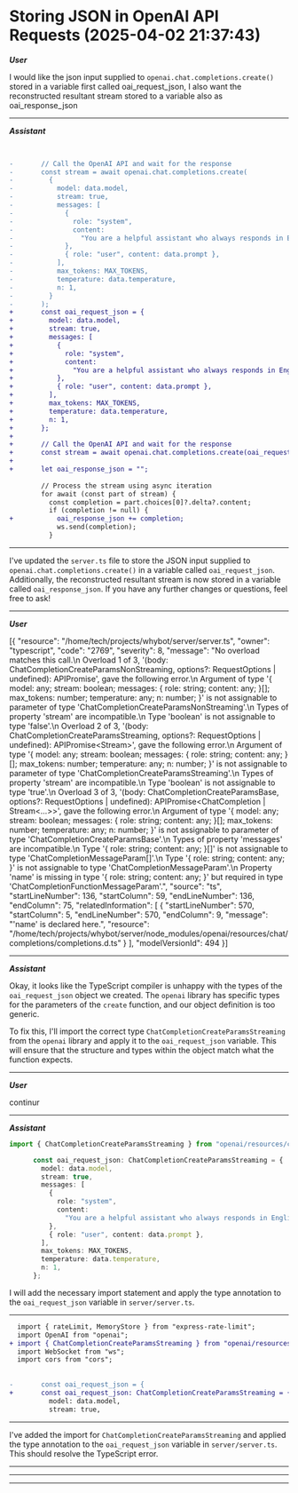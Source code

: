<!-- Generated by SpecStory -->

# Storing JSON in OpenAI API Requests (2025-04-02 21:37:43)

_**User**_

I would like the json input supplied to `openai.chat.completions.create()` stored in a variable first called oai_request_json, I also want the reconstructed resultant stream stored to a variable also as oai_response_json

---

_**Assistant**_

```diff
        
  
-       // Call the OpenAI API and wait for the response
-       const stream = await openai.chat.completions.create(
-         {
-           model: data.model,
-           stream: true,
-           messages: [
-             {
-               role: "system",
-               content:
-                 "You are a helpful assistant who always responds in English. Respond without any preamble, explanation, confirmation or commentary, just the final answer. Respond in markdown format if requested and make use of ## Headers, *italics*, **bold**, and lists as well as emoticons to make the answer more engaging. If requested to respond in JSON, only respond in JSON format, do not enclose it in ```json tags.",
-             },
-             { role: "user", content: data.prompt },
-           ],
-           max_tokens: MAX_TOKENS,
-           temperature: data.temperature,
-           n: 1,
-         }
-       );
+       const oai_request_json = {
+         model: data.model,
+         stream: true,
+         messages: [
+           {
+             role: "system",
+             content:
+               "You are a helpful assistant who always responds in English. Respond without any preamble, explanation, confirmation or commentary, just the final answer. Respond in markdown format if requested and make use of ## Headers, *italics*, **bold**, and lists as well as emoticons to make the answer more engaging. If requested to respond in JSON, only respond in JSON format, do not enclose it in ```json tags.",
+           },
+           { role: "user", content: data.prompt },
+         ],
+         max_tokens: MAX_TOKENS,
+         temperature: data.temperature,
+         n: 1,
+       };
+ 
+       // Call the OpenAI API and wait for the response
+       const stream = await openai.chat.completions.create(oai_request_json);
+ 
+       let oai_response_json = "";
  
        // Process the stream using async iteration
        for await (const part of stream) {
          const completion = part.choices[0]?.delta?.content;
          if (completion != null) {
+           oai_response_json += completion;
            ws.send(completion);
          }
```

---

I've updated the `server.ts` file to store the JSON input supplied to `openai.chat.completions.create()` in a variable called `oai_request_json`. Additionally, the reconstructed resultant stream is now stored in a variable called `oai_response_json`. If you have any further changes or questions, feel free to ask!

---

_**User**_

[{
	"resource": "/home/tech/projects/whybot/server/server.ts",
	"owner": "typescript",
	"code": "2769",
	"severity": 8,
	"message": "No overload matches this call.\n  Overload 1 of 3, '(body: ChatCompletionCreateParamsNonStreaming, options?: RequestOptions<unknown> | undefined): APIPromise<ChatCompletion>', gave the following error.\n    Argument of type '{ model: any; stream: boolean; messages: { role: string; content: any; }[]; max_tokens: number; temperature: any; n: number; }' is not assignable to parameter of type 'ChatCompletionCreateParamsNonStreaming'.\n      Types of property 'stream' are incompatible.\n        Type 'boolean' is not assignable to type 'false'.\n  Overload 2 of 3, '(body: ChatCompletionCreateParamsStreaming, options?: RequestOptions<unknown> | undefined): APIPromise<Stream<ChatCompletionChunk>>', gave the following error.\n    Argument of type '{ model: any; stream: boolean; messages: { role: string; content: any; }[]; max_tokens: number; temperature: any; n: number; }' is not assignable to parameter of type 'ChatCompletionCreateParamsStreaming'.\n      Types of property 'stream' are incompatible.\n        Type 'boolean' is not assignable to type 'true'.\n  Overload 3 of 3, '(body: ChatCompletionCreateParamsBase, options?: RequestOptions<unknown> | undefined): APIPromise<ChatCompletion | Stream<...>>', gave the following error.\n    Argument of type '{ model: any; stream: boolean; messages: { role: string; content: any; }[]; max_tokens: number; temperature: any; n: number; }' is not assignable to parameter of type 'ChatCompletionCreateParamsBase'.\n      Types of property 'messages' are incompatible.\n        Type '{ role: string; content: any; }[]' is not assignable to type 'ChatCompletionMessageParam[]'.\n          Type '{ role: string; content: any; }' is not assignable to type 'ChatCompletionMessageParam'.\n            Property 'name' is missing in type '{ role: string; content: any; }' but required in type 'ChatCompletionFunctionMessageParam'.",
	"source": "ts",
	"startLineNumber": 136,
	"startColumn": 59,
	"endLineNumber": 136,
	"endColumn": 75,
	"relatedInformation": [
		{
			"startLineNumber": 570,
			"startColumn": 5,
			"endLineNumber": 570,
			"endColumn": 9,
			"message": "'name' is declared here.",
			"resource": "/home/tech/projects/whybot/server/node_modules/openai/resources/chat/completions/completions.d.ts"
		}
	],
	"modelVersionId": 494
}]

---

_**Assistant**_

Okay, it looks like the TypeScript compiler is unhappy with the types of the `oai_request_json` object we created. The `openai` library has specific types for the parameters of the `create` function, and our object definition is too generic.

To fix this, I'll import the correct type `ChatCompletionCreateParamsStreaming` from the `openai` library and apply it to the `oai_request_json` variable. This will ensure that the structure and types within the object match what the function expects.



---

_**User**_

continur

---

_**Assistant**_

```typescript
import { ChatCompletionCreateParamsStreaming } from "openai/resources/chat/completions";
```

```typescript
      const oai_request_json: ChatCompletionCreateParamsStreaming = {
        model: data.model,
        stream: true,
        messages: [
          {
            role: "system",
            content:
              "You are a helpful assistant who always responds in English. Respond without any preamble, explanation, confirmation or commentary, just the final answer. Respond in markdown format if requested and make use of ## Headers, *italics*, **bold**, and lists as well as emoticons to make the answer more engaging. If requested to respond in JSON, only respond in JSON format, do not enclose it in ```json tags.",
          },
          { role: "user", content: data.prompt },
        ],
        max_tokens: MAX_TOKENS,
        temperature: data.temperature,
        n: 1,
      };
```

I will add the necessary import statement and apply the type annotation to the `oai_request_json` variable in `server/server.ts`.

---

```diff
  import { rateLimit, MemoryStore } from "express-rate-limit";
  import OpenAI from "openai";
+ import { ChatCompletionCreateParamsStreaming } from "openai/resources/chat/completions";
  import WebSocket from "ws";
  import cors from "cors";
  
  
-       const oai_request_json = {
+       const oai_request_json: ChatCompletionCreateParamsStreaming = {
          model: data.model,
          stream: true,
```

---

I've added the import for `ChatCompletionCreateParamsStreaming` and applied the type annotation to the `oai_request_json` variable in `server/server.ts`. This should resolve the TypeScript error.

---



---



---


